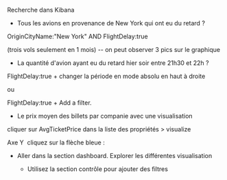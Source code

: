 Recherche dans Kibana

-   Tous les avions en provenance de New York qui ont eu du retard ?

OriginCityName:\"New York\" AND FlightDelay:true

(trois vols seulement en 1 mois) -- on peut observer 3 pics sur le
graphique

-   La quantité d\'avion ayant eu du retard hier soir entre 21h30 et 22h
    ?

FlightDelay:true + changer la période en mode absolu en haut à droite

ou

FlightDelay:true + Add a filter.

-   Le prix moyen des billets par companie avec une visualisation

cliquer sur AvgTicketPrice dans la liste des propriétés \> visualize

Axe Y  cliquez sur la flèche bleue :

-   Aller dans la section dashboard. Explorer les différentes
    visualisation

    -   Utilisez la section contrôle pour ajouter des filtres
